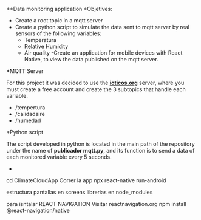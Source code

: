 **Data monitoring application
*Objetives:
- Create a root topic in a mqtt server
- Create a python script to simulate the data sent to mqtt server by real sensors of the following variables:
    - Temperatura
    - Relative Humidity
    - Air quality
-Create an application for mobile devices with React Native, to view the data published on the mqtt server.

*MQTT Server


For this project it was decided to use the [**ioticos.org**](ioticos.org) server, where you must create a free account and create the 3 subtopics that handle each variable.
- /tempertura
- /calidadaire
- /humedad

*Python script

The script developed in python is located in the main path of the repository under the name of **publicador mqtt.py**, and its function is to send a data of each monitored variable every 5 seconds.


*



cd ClimateCloudApp
Correr la app
npx react-native run-android



estructura
pantallas en screens
librerias en node_modules

para isntalar REACT NAVIGATION
Visitar reactnavigation.org
    npm install @react-navigation/native
    
